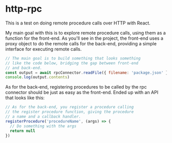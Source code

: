 # http-rpc

This is a test on doing remote procedure calls over HTTP with React.

My main goal with this is to explore remote procedure calls, using them as a function for the front-end. As you'll see in the project, the front-end uses a proxy object to do the remote calls for the back-end, providing a simple interface for executing remote calls.

```js
// The main goal is to build something that looks something
// like the code below, bridging the gap between front-end
// and back-end.
const output = await rpcConnector.readFile({ filename: 'package.json' })
console.log(output.contents)
```

As for the back-end, registering procedures to be called by the rpc connector should be just as easy as the front-end. Ended up with an API that looks like this:

```js
// As for the back-end, you register a procedure calling
// the register procedure function, giving the procedure
// a name and a callback handler.
registerProcedure('procedureName', (args) => {
  // Do something with the args
  return null
})
```
